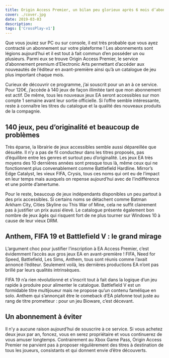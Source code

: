 ```yaml
---
title: Origin Access Premier, un bilan peu glorieux après 6 mois d’abonnement
cover: ./cover.jpg
date: 2019-03-03
description: 
tags: ['CrossPlay-v1']
---
```

Que vous jouiez sur PC ou sur console, il est très probable que vous ayez contracté un abonnement sur votre plateforme ! Les abonnements sont légions aujourd’hui et il est tout à fait commun d’en posséder un ou plusieurs. Parmi eux se trouve Origin Access Premier, le service d’abonnement premium d’Electronic Arts permettant d’accéder aux nouveautés de l’éditeur en avant-première ainsi qu’à un catalogue de jeu plus important chaque mois.

Curieux de découvrir ce programme, j’ai souscrit pour un an à ce service. Pour 120€, j’accède à 140 jeux de façon illimitée tant que mon abonnement est actif. De même, tous les nouveaux jeux EA seront accessibles sur mon compte 1 semaine avant leur sortie officielle. Si l’offre semble intéressante, reste à connaître les titres du catalogue et la qualité des nouveaux produits de la compagnie.

## 140 jeux, peu d’originalité et beaucoup de problèmes
Très éparse, la librairie de jeux accessibles semble aussi dépareillée que désuète. Il n’y a pas de fil conducteur dans les titres proposés, pas d’équilibre entre les genres et surtout peu d’originalité. Les jeux EA très moyens des 10 dernières années sont presque tous là, même ceux qui ne fonctionnent plus convenablement comme Battlefield Hardline. Mirror’s Edge Catalyst, les vieux FIFA, Crysis, tous ces noms qui ont eu de l’impact en leur temps mais auxquels on repense aujourd’hui avec de l’indifférence et une pointe d’amertume.

Pour le reste, beaucoup de jeux indépendants disponibles un peu partout à des prix accessibles. Si certains noms se détachent comme Batman Arkham City, Cities Skyline ou This War of Mine, cela ne suffit clairement pas à justifier un prix aussi élevé. Le catalogue présente également bon nombre de jeux âgés qui risquent fort de ne plus tourner sur Windows 10 à cause de leur vieux DRM.

## Anthem, FIFA 19 et Battlefield V : le grand mirage
L’argument choc pour justifier l’inscription à EA Access Premier, c’est évidemment l’accès aux gros jeux EA en avant-première ! FIFA, Need for Speed, Battlefield, Les Sims, Anthem, tous sont réunis comme l’avait annoncé l’éditeur. Seulement voilà, les dernières productions EA n’ont pas brillé par leurs qualités intrinsèques.

FIFA 19 n’a rien révolutionné et s’inscrit tout à fait dans la logique d’un jeu rapide à produire pour alimenter le catalogue. Battlefield V est un formidable titre multijoueur mais ne propose qu’un contenu famélique en solo. Anthem qui s’annonçait être le comeback d’EA plafonne tout juste au rang de titre prometteur : pour un jeu Bioware, c’est décevant.

## Un abonnement à éviter
Il n’y a aucune raison aujourd’hui de souscrire à ce service. Si vous achetez deux jeux par an, foncez, vous en serez propriétaire et vous continuerez de vous amuser longtemps. Contrairement au Xbox Game Pass, Origin Access Premier ne parvient pas à proposer régulièrement des titres à destination de tous les joueurs, consistants et qui donnent envie d’être découverts.

